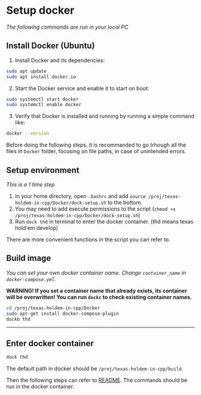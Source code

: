 # Setup docker

*The following commands are run in your local PC*

## Install Docker (Ubuntu)

1. Install Docker and its dependencies:
``` bash 
sudo apt update
sudo apt install docker.io
```

2. Start the Docker service and enable it to start on boot:
``` bash
sudo systemctl start docker
sudo systemctl enable docker
```

3. Verify that Docker is installed and running by running a simple command like:
``` bash
docker --version
```

Before doing the following steps, it is recommanded to go trhough all the files in `Docker` folder, focusing on file paths, in case of unintended errors.
## Setup environment

*This is a 1 time step*

1. In your home directory, open `.bashrc` and add `source /proj/texas-holdem-in-cpp/Docker/dock-setup.sh` to the bottom.
2. You may need to add execute permissions to the script (`chmod +x /proj/texas-holdem-in-cpp/Docker/dock-setup.sh`)
3. Run `dock thd` in terminal to enter the docker container. (thd means texas hold'em develop)

There are more convenient functions in the script you can refer to.

## Build image

*You can set your own docker container name. Change `container_name` in `docker-compose.yml`.*

**WARNING! If you set a container name that already exists, its container will be overwritten! You can run `dockc` to check existing container names.**

```bash
cd /proj/texas-holdem-in-cpp/Docker
sudo apt-get install docker-compose-plugin
dockb thd
```

---

## Enter docker container

```bash
dock thd
```

The default path in docker should be `/proj/texas-holdem-in-cpp/build`.  

Then the following steps can refer to [README](../README.md). The commands should be run in the docker container.